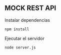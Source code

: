 ## MOCK REST API 

Instalar dependencias

    npm install

Ejecutar el servidor

    node server.js
    


